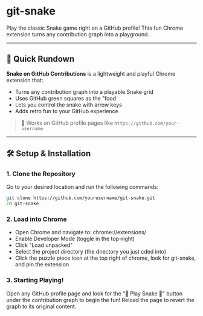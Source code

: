 # git-snake

Play the classic Snake game right on a GitHub profile! This fun Chrome extension turns any contribution graph into a playground.

---

## 🚀 Quick Rundown

**Snake on GitHub Contributions** is a lightweight and playful Chrome extension that:

- Turns any contribution graph into a playable Snake grid
- Uses GitHub green squares as the "food
- Lets you control the snake with arrow keys
- Adds retro fun to your GitHub experience

> 🧪 Works on GitHub profile pages like `https://github.com/your-username`

---

## 🛠️ Setup & Installation

### 1. Clone the Repository

Go to your desired location and run the following commands:
```bash
git clone https://github.com/yourusername/git-snake.git
cd git-snake
```

### 2. Load into Chrome
- Open Chrome and navigate to: chrome://extensions/
- Enable Developer Mode (toggle in the top-right)
- Click "Load unpacked"
- Select the project directory (the directory you just cded into)
- Click the puzzle piece icon at the top right of chrome, look for git-snake, and pin the extension

### 3. Starting Playing!

Open any GitHub profile page and look for the "🐍 Play Snake 🐍" button under the contribution graph to begin the fun!
Reload the page to revert the graph to its original content.

